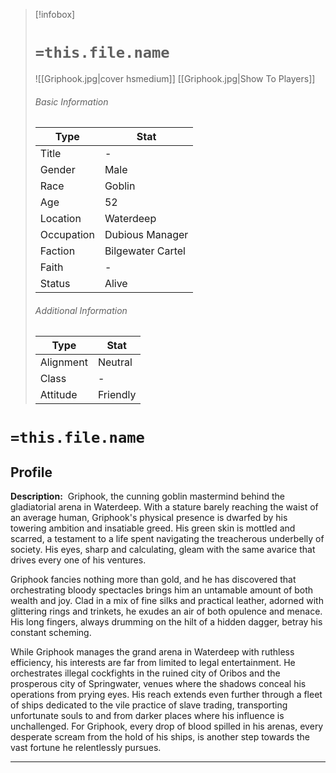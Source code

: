 > [!infobox]
> # `=this.file.name`
> ![[Griphook.jpg|cover hsmedium]]
> [[Griphook.jpg|Show To Players]]
> ###### Basic Information
> Type |  Stat |
> ---|---|
> Title | - |
> Gender | Male |
> Race | Goblin |
> Age | 52 |
> Location | Waterdeep |
> Occupation | Dubious Manager |
> Faction | Bilgewater Cartel |
> Faith | - |
> Status | Alive |
> ###### Additional Information
> Type |  Stat |
> ---|---|
> Alignment | Neutral |
> Class | - |
> Attitude | Friendly |

# `=this.file.name`
## Profile

**Description:** 
Griphook, the cunning goblin mastermind behind the gladiatorial arena in Waterdeep. With a stature barely reaching the waist of an average human, Griphook's physical presence is dwarfed by his towering ambition and insatiable greed. His green skin is mottled and scarred, a testament to a life spent navigating the treacherous underbelly of society. His eyes, sharp and calculating, gleam with the same avarice that drives every one of his ventures.

Griphook fancies nothing more than gold, and he has discovered that orchestrating bloody spectacles brings him an untamable amount of both wealth and joy. Clad in a mix of fine silks and practical leather, adorned with glittering rings and trinkets, he exudes an air of both opulence and menace. His long fingers, always drumming on the hilt of a hidden dagger, betray his constant scheming.

While Griphook manages the grand arena in Waterdeep with ruthless efficiency, his interests are far from limited to legal entertainment. He orchestrates illegal cockfights in the ruined city of Oribos and the prosperous city of Springwater, venues where the shadows conceal his operations from prying eyes. His reach extends even further through a fleet of ships dedicated to the vile practice of slave trading, transporting unfortunate souls to and from darker places where his influence is unchallenged. For Griphook, every drop of blood spilled in his arenas, every desperate scream from the hold of his ships, is another step towards the vast fortune he relentlessly pursues.

---